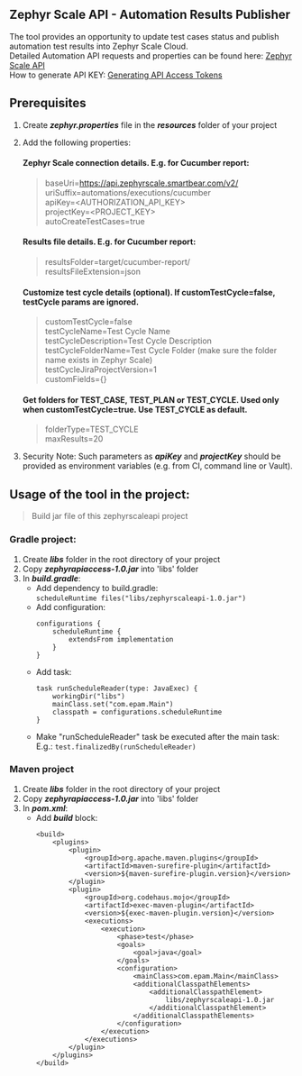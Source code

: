 ## Zephyr Scale API - Automation Results Publisher
The tool provides an opportunity to update test cases status and publish automation test results into Zephyr Scale Cloud.  
Detailed Automation API requests and properties can be found here: [Zephyr Scale API](https://support.smartbear.com/zephyr-scale-cloud/api-docs/#tag/Automations)  
How to generate API KEY: [Generating API Access Tokens](https://support.smartbear.com/zephyr-scale-cloud/docs/rest-api/generating-api-access-tokens.html)  

## Prerequisites
1. Create ***zephyr.properties*** file in the ***resources*** folder of your project<br/>
2. Add the following properties:
    #### Zephyr Scale connection details. E.g. for Cucumber report:
   >baseUri=https://api.zephyrscale.smartbear.com/v2/  
    uriSuffix=automations/executions/cucumber  
    apiKey=<AUTHORIZATION_API_KEY>  
    projectKey=<PROJECT_KEY>  
    autoCreateTestCases=true
    
    #### Results file details. E.g. for Cucumber report:
   >resultsFolder=target/cucumber-report/  
    resultsFileExtension=json
    
    #### Customize test cycle details (optional). If customTestCycle=false, testCycle params are ignored. 
   >customTestCycle=false  
    testCycleName=Test Cycle Name  
    testCycleDescription=Test Cycle Description  
    testCycleFolderName=Test Cycle Folder (make sure the folder name exists in Zephyr Scale)  
    testCycleJiraProjectVersion=1  
    customFields={}
   
    #### Get folders for TEST_CASE, TEST_PLAN or TEST_CYCLE. Used only when customTestCycle=true. Use TEST_CYCLE as default.
   >folderType=TEST_CYCLE  
    maxResults=20
3. Security Note: Such parameters as ***apiKey*** and ***projectKey*** should be provided as environment variables (e.g. from CI, command line or Vault).

## Usage of the tool in the project:
> Build jar file of this zephyrscaleapi project

### Gradle project:
1. Create ***libs*** folder in the root directory of your project
2. Copy ***zephyrapiaccess-1.0.jar*** into 'libs' folder
3. In ***build.gradle***:
   - Add dependency to build.gradle:  
      ``` scheduleRuntime files("libs/zephyrscaleapi-1.0.jar") ```
   - Add configuration:  
      ```
      configurations {
          scheduleRuntime {
              extendsFrom implementation
          }
      }
     ```
   - Add task:  
      ```
      task runScheduleReader(type: JavaExec) {  
          workingDir("libs")  
          mainClass.set("com.epam.Main")   
          classpath = configurations.scheduleRuntime  
      }
     ```
   - Make "runScheduleReader" task be executed after the main task:  
    E.g.:
     ``` test.finalizedBy(runScheduleReader) ```

### Maven project
1. Create ***libs*** folder in the root directory of your project  
2. Copy ***zephyrapiaccess-1.0.jar*** into 'libs' folder  
3. In ***pom.xml***:
   - Add ***build*** block:  
      ```
      <build>
          <plugins>
              <plugin>
                  <groupId>org.apache.maven.plugins</groupId>
                  <artifactId>maven-surefire-plugin</artifactId>
                  <version>${maven-surefire-plugin.version}</version>
              </plugin>
              <plugin>
                  <groupId>org.codehaus.mojo</groupId>
                  <artifactId>exec-maven-plugin</artifactId>
                  <version>${exec-maven-plugin.version}</version>
                  <executions>
                      <execution>
                          <phase>test</phase>
                          <goals>
                              <goal>java</goal>
                          </goals>
                          <configuration>
                              <mainClass>com.epam.Main</mainClass>
                              <additionalClasspathElements>
                                  <additionalClasspathElement>
                                      libs/zephyrscaleapi-1.0.jar
                                  </additionalClasspathElement>
                              </additionalClasspathElements>
                          </configuration>
                      </execution>
                  </executions>
              </plugin>
          </plugins>
      </build>
      ```